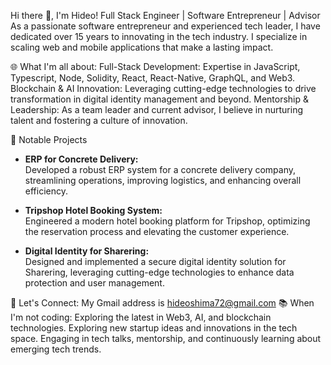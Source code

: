 Hi there 👋, I'm Hideo!
Full Stack Engineer | Software Entrepreneur | Advisor
As a passionate software entrepreneur and experienced tech leader, I have dedicated over 15 years to innovating in the tech industry. 
I specialize in scaling web and mobile applications that make a lasting impact.

🌐 What I'm all about:
Full-Stack Development: Expertise in JavaScript, Typescript, Node, Solidity, React, React-Native, GraphQL, and Web3.
Blockchain & AI Innovation: Leveraging cutting-edge technologies to drive transformation in digital identity management and beyond.
Mentorship & Leadership: As a team leader and current advisor, I believe in nurturing talent and fostering a culture of innovation.

🚀 Notable Projects

- **ERP for Concrete Delivery:**  
  Developed a robust ERP system for a concrete delivery company, streamlining operations, improving logistics, and enhancing overall efficiency.

- **Tripshop Hotel Booking System:**  
  Engineered a modern hotel booking platform for Tripshop, optimizing the reservation process and elevating the customer experience.

- **Digital Identity for Sharering:**  
  Designed and implemented a secure digital identity solution for Sharering, leveraging cutting-edge technologies to enhance data protection and user management.

🤝 Let's Connect: My Gmail address is hideoshima72@gmail.com
📚 When I'm not coding:
Exploring the latest in Web3, AI, and blockchain technologies.
Exploring new startup ideas and innovations in the tech space.
Engaging in tech talks, mentorship, and continuously learning about emerging tech trends.